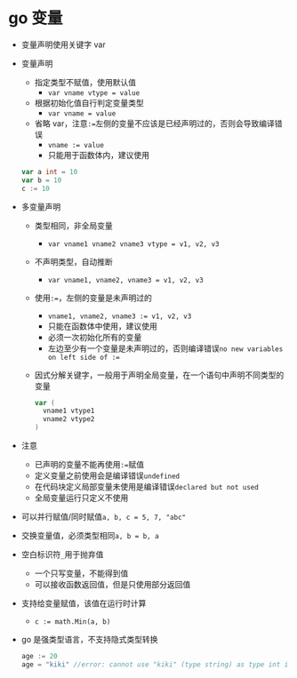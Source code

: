 # go 变量

- 变量声明使用关键字 var
- 变量声明
  - 指定类型不赋值，使用默认值
    - `var vname vtype = value`
  - 根据初始化值自行判定变量类型
    - `var vname = value`
  - 省略 var，注意`:=`左侧的变量不应该是已经声明过的，否则会导致编译错误
    - `vname := value`
    - 只能用于函数体内，建议使用

  ```go
  var a int = 10
  var b = 10
  c := 10
  ```

- 多变量声明
  - 类型相同，非全局变量
    - `var vname1 vname2 vname3 vtype = v1, v2, v3`
  - 不声明类型，自动推断
    - `var vname1, vname2, vname3 = v1, v2, v3`
  - 使用`:=`，左侧的变量是未声明过的
    - `vname1, vname2, vname3 := v1, v2, v3`
    - 只能在函数体中使用，建议使用
    - 必须一次初始化所有的变量
    - 左边至少有一个变量是未声明过的，否则编译错误`no new variables on left side of :=`
  - 因式分解关键字，一般用于声明全局变量，在一个语句中声明不同类型的变量

    ```go
    var (
      vname1 vtype1
      vname2 vtype2
    )
    ```

- 注意
  - 已声明的变量不能再使用`:=`赋值
  - 定义变量之前使用会是编译错误`undefined`
  - 在代码块定义局部变量未使用是编译错误`declared but not used`
  - 全局变量运行只定义不使用
- 可以并行赋值/同时赋值`a, b, c = 5, 7, "abc"`
- 交换变量值，必须类型相同`a, b = b, a`
- 空白标识符`_`用于抛弃值
  - 一个只写变量，不能得到值
  - 可以接收函数返回值，但是只使用部分返回值
- 支持给变量赋值，该值在运行时计算
  - `c := math.Min(a, b)`
- go 是强类型语言，不支持隐式类型转换

  ```go
  age := 20
  age = "kiki" //error: cannot use "kiki" (type string) as type int in assignment
  ```